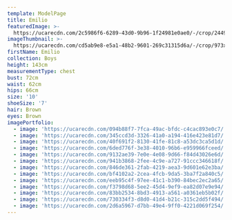 ```yaml
---
template: ModelPage
title: Emilio
featuredImage: >-
  https://ucarecdn.com/2c5986f6-6289-43d0-9b96-1f24981e0ae0/-/crop/2449x1270/0,362/-/preview/
imageThumbnail: >-
  https://ucarecdn.com/cd5ab9e8-e5a1-48b2-9601-269c31315d6a/-/crop/973x1308/322,152/-/preview/
firstName: Emilio
collection: Boys
height: 143cm
measurementType: chest
bust: 72cm
waist: 62cm
hips: 66cm
size: '10'
shoeSize: '7'
hair: Brown
eyes: Brown
imagePortfolio:
  - image: 'https://ucarecdn.com/094b88f7-7fca-49ac-bfdc-c4cac893e0c7/'
  - image: 'https://ucarecdn.com/345ccd3d-3326-41a0-a194-416e423e81d7/'
  - image: 'https://ucarecdn.com/40f691f2-8130-41fe-81c8-a53dc3ca5d1d/'
  - image: 'https://ucarecdn.com/6ded776f-3e38-4010-96b6-e959966fceed/'
  - image: 'https://ucarecdn.com/9132ae39-7e0e-4e08-9d66-f84d43026e6d/'
  - image: 'https://ucarecdn.com/941b3868-2fee-4c9e-a727-91ccc346618f/'
  - image: 'https://ucarecdn.com/846de361-2fab-4219-aea3-9d601e62e3ba/'
  - image: 'https://ucarecdn.com/bf4102a2-2cea-4fcb-9da5-3ba7f2a840c5/'
  - image: 'https://ucarecdn.com/eeb95c4f-97ee-41c1-b390-84bec2ec2a65/'
  - image: 'https://ucarecdn.com/f3798d68-5ee2-45d4-9ef9-ea82d07e9e94/'
  - image: 'https://ucarecdn.com/83bb2534-8bd3-4913-a561-a0361eb5b02f/'
  - image: 'https://ucarecdn.com/730334f3-d8d0-41d4-b21c-315c2dd5f494/'
  - image: 'https://ucarecdn.com/2d6a5967-d7bb-49e4-9ff0-4221d069f254/'
---
```


